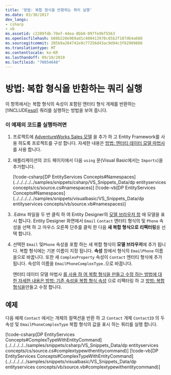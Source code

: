 ```yaml
---
title: '방법: 복합 형식을 반환하는 쿼리 실행'
ms.date: 03/30/2017
dev_langs:
- csharp
- vb
ms.assetid: c2209fdb-70ef-4dea-8bb8-097fe96f5563
ms.openlocfilehash: b08b220e969ad1c400413978c85b2f107d64a688
ms.sourcegitcommit: 205b9a204742e9c77256d43ac9d94c3f82909808
ms.translationtype: MT
ms.contentlocale: ko-KR
ms.lasthandoff: 09/10/2019
ms.locfileid: "70854648"
---
```

# <a name="how-to-execute-a-query-that-returns-complex-types"></a>방법: 복합 형식을 반환하는 쿼리 실행
이 항목에서는 복합 형식의 속성이 포함된 엔터티 형식 개체를 반환하는 [!INCLUDE[esql](../../../../../includes/esql-md.md)] 쿼리를 실행하는 방법을 보여 줍니다.  
  
### <a name="to-run-the-code-in-this-example"></a>이 예제의 코드를 실행하려면  
  
1. 프로젝트에 [AdventureWorks Sales 모델](https://github.com/Microsoft/sql-server-samples/releases/tag/adventureworks) 을 추가 하 고 Entity Framework를 사용 하도록 프로젝트를 구성 합니다. 자세한 내용은 [방법: 엔터티 데이터 모델 마법사](https://docs.microsoft.com/previous-versions/dotnet/netframework-4.0/bb738677(v=vs.100))를 사용 합니다.  
  
2. 애플리케이션의 코드 페이지에서 다음 `using` 문(Visual Basic에서는 `Imports`)을 추가합니다.  
  
     [!code-csharp[DP EntityServices Concepts#Namespaces](../../../../../samples/snippets/csharp/VS_Snippets_Data/dp entityservices concepts/cs/source.cs#namespaces)]
     [!code-vb[DP EntityServices Concepts#Namespaces](../../../../../samples/snippets/visualbasic/VS_Snippets_Data/dp entityservices concepts/vb/source.vb#namespaces)]  
  
3. .Edmx 파일을 두 번 클릭 하 여 Entity Designer의 [모델 브라우저 창](https://docs.microsoft.com/previous-versions/dotnet/netframework-4.0/bb738483(v=vs.100)) 에 모델을 표시 합니다. Entity Designer 화면에서 `Email` `Contact` 엔터티 형식의 및 `Phone` 속성을 선택 하 고 마우스 오른쪽 단추를 클릭 한 다음 **새 복합 형식으로 리팩터링**을 선택 합니다.  
  
4. 선택한 `Email` 및`Phone` 속성을 포함 하는 새 복합 형식이 **모델 브라우저**에 추가 됩니다. 복합 형식에는 기본 이름이 지정 됩니다. **속성** 창에서 형식의 `EmailPhone` 이름을으로 바꿉니다. 또한 새 `ComplexProperty` 속성이 `Contact` 엔터티 형식에 추가됩니다. 속성의 이름을 `EmailPhoneComplexType.`으로 바꿉니다.  
  
     엔터티 데이터 모델 마법사 [를 사용 하 여 복합 형식을 만들고 수정 하는 방법에 대 한 자세한 내용은 방법: 기존 속성을 복합 형식 속성](https://docs.microsoft.com/previous-versions/dotnet/netframework-4.0/dd456814(v=vs.100)) 으로 리팩터링 하 고 [방법: 복합 형식을](https://docs.microsoft.com/previous-versions/dotnet/netframework-4.0/dd456820(v=vs.100))만들고 수정 합니다.  
  
## <a name="example"></a>예제  
 다음 예제 `Contact` 에서는 개체의 컬렉션을 반환 하 고 `Contact` 개체 `ContactID` 의 두 속성 및 `EmailPhoneComplexType` 복합 형식의 값을 표시 하는 쿼리를 실행 합니다.  
  
 [!code-csharp[DP EntityServices Concepts#ComplexTypeWithEntityCommand](../../../../../samples/snippets/csharp/VS_Snippets_Data/dp entityservices concepts/cs/source.cs#complextypewithentitycommand)]
 [!code-vb[DP EntityServices Concepts#ComplexTypeWithEntityCommand](../../../../../samples/snippets/visualbasic/VS_Snippets_Data/dp entityservices concepts/vb/source.vb#complextypewithentitycommand)]
